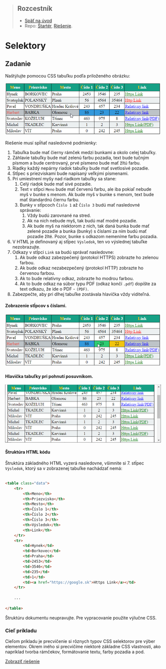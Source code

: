 <div class="hidden">

> ## Rozcestník
> - [Späť na úvod](../../README.md)
> - Repo: [Štartér](/../../tree/main/css/selektory), [Riešenie](/../../tree/solution/css/selektory).
</div>

# Selektory

## Zadanie

Naštýlujte pomocou CSS tabuľku podľa priloženého obrázku:

![](images_selektory/zadanie1.png)

Riešenie musí spĺňať nasledovné podmienky:

1. Tabuľka bude mať čierny rámček medzi bunkami a okolo celej tabuľky.
2. Záhlavie tabuľky bude mať zelenú farbu pozadia, text bude tučným písmom a bude centrovaný, prvé písmeno bude mať žltú
   farbu.
3. Riadky každý nepárny riadok tabuľky bude mať svetlosivé pozadie.
4. Stĺpec s priezviskami bude napísaný veľkými písmenami.
5. Pri umiestnení myšy nad riadkom tabuľky sa stane:
    1. Celý riadok bude mať sivé pozadie.
    2. Text v stĺpci `Meno` bude mať červenú farbu, ale iba pokiaľ nebude myš v bunke s menom. Ak bude myš v bunke s
       menom, text bude mať štandardnú čiernu farbu.
    3. Bunky v stĺpcoch `Číslo 1` až `Číslo 3` budú mať nasledovné správanie:
        1. Vždy budú zarovnané na stred.
        2. Ak na nich nebude myš, tak budú mať modré pozadie.
        3. Ak bude myš na niektorom z nich, tak daná bunka bude mať zelené pozadie a bunka (bunky) s číslami za ním budú
           mať pozadie žlté. Pozor, bunke s odkazom nemeníme farbu pozadia.
6. V HTML je definovaný aj stĺpec `Výsledok`, ten vo výslednej tabuľke nezobrazujte.
7. Odkazy v stĺpci `Link` sa budú správať nasledovne:
    1. Ak bude odkaz zabezpečený (protokol HTTPS) zobrazte ho zelenou farbou.
    2. Ak bude odkaz nezabezpečený (protokol HTTP) zobrazte ho červenou farbou.
    3. Ak to bude relatívny odkaz, zobrazte ho modrou farbou.
    4. Ak to bude odkaz na súbor typu PDF (odkaz končí `.pdf`) dopíšte za text odkazu, že ide o PDF - `(PDF)`.
8. Zabezpečte, aby pri dlhej tabuľke zostávala hlavička vždy viditeľná.

#### Zobrazenie stĺpcov s číslami.

![](images_selektory/zadanie2.png)

#### Hlavička tabuľky pri pohnutí posuvníkom.

![](images_selektory/zadanie-hlavicka.png)

#### Štruktúra HTML kódu

Štruktúra základného HTML vyzerá nasledovne, všimnite si 7. stĺpec `Výsledok`, ktorý sa v zobrazenej tabuľke nachádzať
nemá:

```html

<table class="data">
    <tr>
        <th>Meno</th>
        <th>Priezvisko</th>
        <th>Mesto</th>
        <th>Číslo 1</th>
        <th>Číslo 2</th>
        <th>Číslo 3</th>
        <th>Výsledok</th>
        <th>Link</th>
    </tr>
    <tr>
        <td>Hynek</td>
        <td>Borkovec</td>
        <td>Praha</td>
        <td>2453</td>
        <td>3546</td>
        <td>235</td>
        <td>1</td>
        <td><a href="https://google.sk">Https Link</a></td>
    </tr>

    ...

</table>
```

Štruktúru dokumentu neupravujte. Pre vypracovanie použite výlučne CSS.

### Cieľ príkladu

Cieľom príkladu je precvičenie si rôznych typov CSS selektorov pre výber elementov. Okrem iného si precvičíme niektoré
základne CSS vlastnosti, ako napríklad tvorba rámčekov, formátovanie textu, farby pozadia a pod.

<div class="hidden">

[Zobraziť riešenie](riesenie.md)
</div>